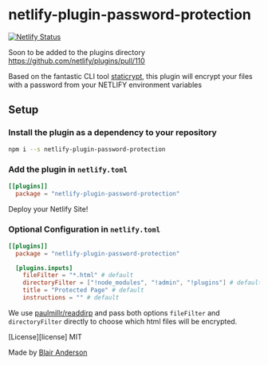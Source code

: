 # netlify-plugin-password-protection

[![Netlify Status](https://api.netlify.com/api/v1/badges/27c1e498-cf03-4eb7-92e8-03e502ed1300/deploy-status)](https://app.netlify.com/sites/password-protection-plugin/deploys)

Soon to be added to the plugins directory https://github.com/netlify/plugins/pull/110

Based on the fantastic CLI tool [staticrypt](https://github.com/robinmoisson/staticrypt), this plugin will encrypt your files with a password from your NETLIFY environment variables

## Setup

### Install the plugin as a dependency to your repository

```sh
npm i --s netlify-plugin-password-protection
```

### Add the plugin in `netlify.toml`

```toml
[[plugins]]
  package = "netlify-plugin-password-protection"
```

Deploy your Netlify Site!

### Optional Configuration in `netlify.toml`

```toml
[[plugins]]
  package = "netlify-plugin-password-protection"

  [plugins.inputs]
    fileFilter = "*.html" # default
    directoryFilter = ["!node_modules", "!admin", "!plugins"] # default
    title = "Protected Page" # default
    instructions = "" # default
```

We use [paulmillr/readdirp](https://github.com/paulmillr/readdirp#options) and pass both options `fileFilter` and `directoryFilter` directly to choose which html files will be encrypted.

[License][license] MIT

Made by [Blair Anderson](https://www.andersonassociates.net/custom-software/)
